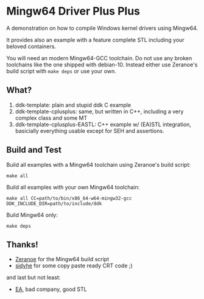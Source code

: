 # Mingw64 Driver Plus Plus

A demonstration on how to compile Windows kernel drivers using Mingw64.

It provides also an example with a feature complete STL including your
beloved containers.

You will need an modern Mingw64-GCC toolchain.
Do not use any broken toolchains like the one shipped with debian-10.
Instead either use Zeranoe's build script with `make deps` or use your own.

## What?

1. ddk-template: plain and stupid ddk C example
2. ddk-template-cplusplus: same, but written in C++, including a very complex class and some MT
3. ddk-template-cplusplus-EASTL: C++ example w/ (EA)STL integration, basicially everything usable except for SEH and assertions.

## Build and Test

Build all examples with a Mingw64 toolchain using Zeranoe's build script:

``
make all
``

Build all examples with your own Mingw64 toolchain:

``
make all CC=path/to/bin/x86_64-w64-mingw32-gcc DDK_INCLUDE_DIR=path/to/include/ddk
``

Build Mingw64 only:

``
make deps
``

## Thanks!

- [Zeranoe](https://github.com/Zeranoe/mingw-w64-build) for the Mingw64 build script
- [sidyhe](https://github.com/sidyhe/dxx) for some copy paste ready CRT code ;)

and last but not least:

- [EA](https://github.com/electronicarts/EASTL), bad company, good STL

